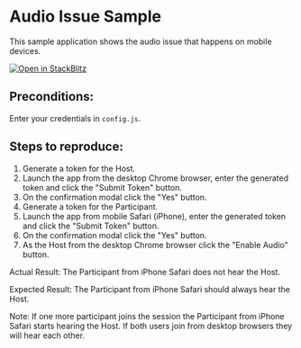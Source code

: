# Audio Issue Sample

This sample application shows the audio issue that happens on mobile devices.

[![Open in StackBlitz](https://developer.stackblitz.com/img/open_in_stackblitz.svg)](https://stackblitz.com/github/YuriiShyshkin/opentok-audio-issue?file=js/app.js)

## Preconditions:

Enter your credentials in `config.js`.

## Steps to reproduce:

1. Generate a token for the Host.
2. Launch the app from the desktop Chrome browser, enter the generated token and click the "Submit Token" button.
3. On the confirmation modal click the "Yes" button.
4. Generate a token for the Participant.
5. Launch the app from mobile Safari (iPhone), enter the generated token and click the "Submit Token" button.
6. On the confirmation modal click the "Yes" button.
7. As the Host from the desktop Chrome browser click the "Enable Audio" button.

Actual Result: The Participant from iPhone Safari does not hear the Host.

Expected Result: The Participant from iPhone Safari should always hear the Host.

Note:
If one more participant joins the session the Participant from iPhone Safari starts hearing the Host.
If both users join from desktop browsers they will hear each other.
